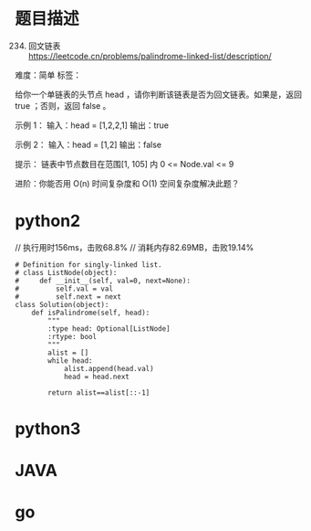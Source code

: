 # 题目描述

234. 回文链表  
https://leetcode.cn/problems/palindrome-linked-list/description/  

难度：简单
标签：

给你一个单链表的头节点 head ，请你判断该链表是否为回文链表。如果是，返回 true ；否则，返回 false 。

示例 1：
输入：head = [1,2,2,1]
输出：true

示例 2：
输入：head = [1,2]
输出：false

提示：
链表中节点数目在范围[1, 105] 内
0 <= Node.val <= 9

进阶：你能否用 O(n) 时间复杂度和 O(1) 空间复杂度解决此题？

# python2

// 执行用时156ms，击败68.8%
// 消耗内存82.69MB，击败19.14%
```
# Definition for singly-linked list.
# class ListNode(object):
#     def __init__(self, val=0, next=None):
#         self.val = val
#         self.next = next
class Solution(object):
    def isPalindrome(self, head):
        """
        :type head: Optional[ListNode]
        :rtype: bool
        """
        alist = []
        while head:
            alist.append(head.val)
            head = head.next
        
        return alist==alist[::-1]
```

# python3 

# JAVA

# go
